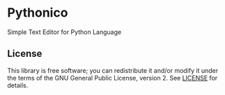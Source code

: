 # Pythonico
Simple Text Editor for Python Language

## License
This library is free software; you can redistribute it and/or modify it under
the terms of the GNU General Public License, version 2. See [LICENSE](LICENSE) for details.
